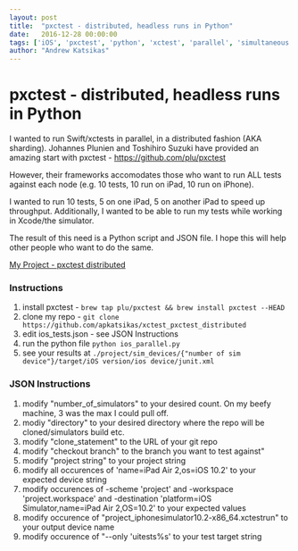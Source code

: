 ```yaml
---
layout: post
title:  "pxctest - distributed, headless runs in Python"
date:   2016-12-28 00:00:00
tags: ['iOS', 'pxctest', 'python', 'xctest', 'parallel', 'simultaneous', 'tests', 'test', 'testing', 'ui', 'simulators', 'swift', 'distributed']
author: "Andrew Katsikas"
---
```


# pxctest - distributed, headless runs in Python

I wanted to run Swift/xctests in parallel, in a distributed fashion (AKA sharding). Johannes Plunien and Toshihiro Suzuki have provided an amazing start with pxctest - https://github.com/plu/pxctest

However, their frameworks accomodates those who want to run ALL tests against each node (e.g. 10 tests, 10 run on iPad, 10 run on iPhone).

I wanted to run 10 tests, 5 on one iPad, 5 on another iPad to speed up throughput. Additionally, I wanted to be able to run my tests while working in Xcode/the simulator.

The result of this need is a Python script and JSON file. I hope this will help other people who want to do the same.

[My Project - pxctest distributed](https://github.com/apkatsikas/xctest_pxctest_distributed)

### Instructions
1. install pxctest - ``brew tap plu/pxctest && brew install pxctest --HEAD``
2. clone my repo - ``git clone https://github.com/apkatsikas/xctest_pxctest_distributed ``
3. edit ios_tests.json - see JSON Instructions
4. run the python file ``python ios_parallel.py``
5. see your results at ``./project/sim_devices/{"number of sim device"}/target/iOS version/ios device/junit.xml``

### JSON Instructions
1. modify "number_of_simulators" to your desired count. On my beefy machine, 3 was the max I could pull off.
2. modiy "directory" to your desired directory where the repo will be cloned/simulators build etc.
3. modify "clone_statement" to the URL of your git repo
4. modify "checkout branch" to the branch you want to test against"
5. modify "project string" to your project string
6. modify all occurences of 'name=iPad Air 2,os=iOS 10.2' to your expected device string
7. modify occurences of -scheme 'project' and -workspace 'project.workspace' and -destination 'platform=iOS Simulator,name=iPad Air 2,OS=10.2' to your expected values
8. modify occurence of \"project_iphonesimulator10.2-x86_64.xctestrun\" to your output device name
9. modify occurence of "--only 'uitests%s' to your test target string
